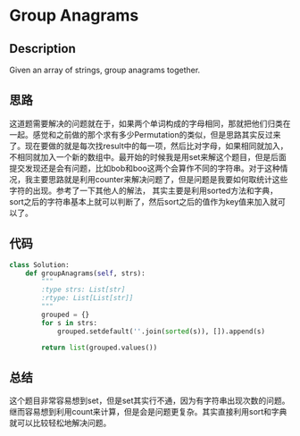 # Group Anagrams

## Description

Given an array of strings, group anagrams together.

## 思路

这道题需要解决的问题就在于，如果两个单词构成的字母相同，那就把他们归类在一起。感觉和之前做的那个求有多少Permutation的类似，但是思路其实反过来了。现在要做的就是每次找result中的每一项，然后比对字母，如果相同就加入，不相同就加入一个新的数组中。最开始的时候我是用set来解这个题目，但是后面提交发现还是会有问题，比如bob和boo这两个会算作不同的字符串。对于这种情况，我主要思路就是利用counter来解决问题了，但是问题是我要如何取统计这些字符的出现。参考了一下其他人的解法， 其实主要是利用sorted方法和字典，sort之后的字符串基本上就可以判断了，然后sort之后的值作为key值来加入就可以了。

## 代码

``` python
class Solution:
    def groupAnagrams(self, strs):
        """
        :type strs: List[str]
        :rtype: List[List[str]]
        """
        grouped = {}
        for s in strs:
            grouped.setdefault(''.join(sorted(s)), []).append(s)

        return list(grouped.values())
```

## 总结

这个题目非常容易想到set，但是set其实行不通，因为有字符串出现次数的问题。继而容易想到利用count来计算，但是会是问题更复杂。其实直接利用sort和字典就可以比较轻松地解决问题。